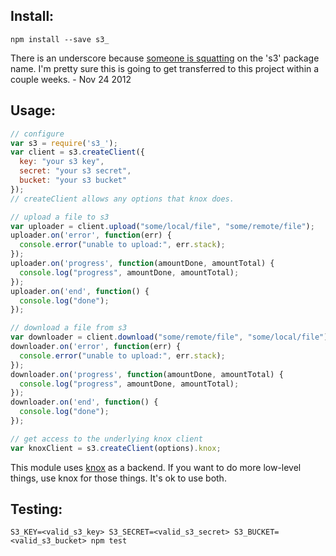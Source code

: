 Install:
--------
`npm install --save s3_`

There is an underscore because [someone is squatting](https://npmjs.org/package/s3)
on the 's3' package name. I'm pretty sure this is going to get transferred to this
project within a couple weeks. - Nov 24 2012

Usage:
------
```js
// configure
var s3 = require('s3_');
var client = s3.createClient({
  key: "your s3 key",
  secret: "your s3 secret",
  bucket: "your s3 bucket"
});
// createClient allows any options that knox does.

// upload a file to s3
var uploader = client.upload("some/local/file", "some/remote/file");
uploader.on('error', function(err) {
  console.error("unable to upload:", err.stack);
});
uploader.on('progress', function(amountDone, amountTotal) {
  console.log("progress", amountDone, amountTotal);
});
uploader.on('end', function() {
  console.log("done");
});

// download a file from s3
var downloader = client.download("some/remote/file", "some/local/file");
downloader.on('error', function(err) {
  console.error("unable to upload:", err.stack);
});
downloader.on('progress', function(amountDone, amountTotal) {
  console.log("progress", amountDone, amountTotal);
});
downloader.on('end', function() {
  console.log("done");
});

// get access to the underlying knox client
var knoxClient = s3.createClient(options).knox;
```

This module uses [knox](https://github.com/LearnBoost/knox) as a backend. If
you want to do more low-level things, use knox for those things. It's ok to use
both.

Testing:
--------
`S3_KEY=<valid_s3_key> S3_SECRET=<valid_s3_secret> S3_BUCKET=<valid_s3_bucket> npm test`
